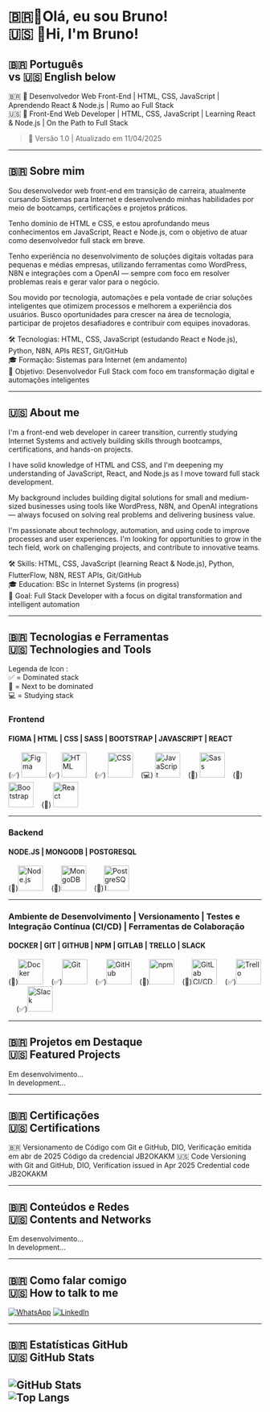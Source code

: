 # 🇧🇷👋Olá, eu sou Bruno! <br> 🇺🇸 👋Hi, I'm Bruno!
## 🇧🇷 Português <br> vs 🇺🇸 English below
   
🇧🇷 🎯 Desenvolvedor Web Front-End | HTML, CSS, JavaScript | Aprendendo React & Node.js | Rumo ao Full Stack
<br>
🇺🇸 🎯 Front-End Web Developer | HTML, CSS, JavaScript | Learning React & Node.js | On the Path to Full Stack
> 📄 Versão 1.0 | Atualizado em 11/04/2025

---

## 🇧🇷 Sobre mim

Sou desenvolvedor web front-end em transição de carreira, atualmente cursando Sistemas para Internet e desenvolvendo minhas habilidades por meio de bootcamps, certificações e projetos práticos.

Tenho domínio de HTML e CSS, e estou aprofundando meus conhecimentos em JavaScript, React e Node.js, com o objetivo de atuar como desenvolvedor full stack em breve.

Tenho experiência no desenvolvimento de soluções digitais voltadas para pequenas e médias empresas, utilizando ferramentas como WordPress, N8N e integrações com a OpenAI — sempre com foco em resolver problemas reais e gerar valor para o negócio.

Sou movido por tecnologia, automações e pela vontade de criar soluções inteligentes que otimizem processos e melhorem a experiência dos usuários. Busco oportunidades para crescer na área de tecnologia, participar de projetos desafiadores e contribuir com equipes inovadoras.

🛠️ Tecnologias: HTML, CSS, JavaScript (estudando React e Node.js), Python, N8N, APIs REST, Git/GitHub  
🎓 Formação: Sistemas para Internet (em andamento)  
🎯 Objetivo: Desenvolvedor Full Stack com foco em transformação digital e automações inteligentes


---

## 🇺🇸 About me

I'm a front-end web developer in career transition, currently studying Internet Systems and actively building skills through bootcamps, certifications, and hands-on projects.

I have solid knowledge of HTML and CSS, and I'm deepening my understanding of JavaScript, React, and Node.js as I move toward full stack development.

My background includes building digital solutions for small and medium-sized businesses using tools like WordPress, N8N, and OpenAI integrations — always focused on solving real problems and delivering business value.

I'm passionate about technology, automation, and using code to improve processes and user experiences. I'm looking for opportunities to grow in the tech field, work on challenging projects, and contribute to innovative teams.

🛠️ Skills: HTML, CSS, JavaScript (learning React & Node.js), Python, FlutterFlow, N8N, REST APIs, Git/GitHub  
🎓 Education: BSc in Internet Systems (in progress)  
🎯 Goal: Full Stack Developer with a focus on digital transformation and intelligent automation

---

## 🇧🇷 Tecnologias e Ferramentas <br> 🇺🇸 Technologies and Tools

Legenda de Icon : <br>
✅ = Dominated stack 
<br>
📌 = Next to be dominated
<br>
💻 = Studying stack

### Frontend

#### FIGMA | HTML | CSS | SASS | BOOTSTRAP | JAVASCRIPT | REACT

<p align="left">
  (✅) <img src="https://cdn.jsdelivr.net/gh/devicons/devicon/icons/figma/figma-original.svg" alt="Figma" width="50" height="50">
  (✅) <img src="https://cdn.jsdelivr.net/gh/devicons/devicon/icons/html5/html5-original.svg" alt="HTML" width="50" height="50">&nbsp;&nbsp;&nbsp;
  (✅) <img src="https://cdn.jsdelivr.net/gh/devicons/devicon/icons/css3/css3-original.svg" alt="CSS" width="50" height="50">&nbsp;&nbsp;&nbsp;
  (💻) <img src="https://cdn.jsdelivr.net/gh/devicons/devicon/icons/javascript/javascript-original.svg" alt="JavaScript" width="50" height="50">&nbsp;&nbsp;&nbsp;
  (📌) <img src="https://cdn.jsdelivr.net/gh/devicons/devicon/icons/sass/sass-original.svg" alt="Sass" width="50" height="50">&nbsp;&nbsp;&nbsp;
  (📌) <img src="https://cdn.jsdelivr.net/gh/devicons/devicon/icons/bootstrap/bootstrap-plain.svg" alt="Bootstrap" width="50" height="50" ="">&nbsp;&nbsp;&nbsp;
  (📌) <img src="https://cdn.jsdelivr.net/gh/devicons/devicon/icons/react/react-original.svg" alt="React" width="50" height="50">
</p>

---

### Backend 

#### NODE.JS | MONGODB | POSTGRESQL

<p align="left">
  (📌)<img src="https://cdn.jsdelivr.net/gh/devicons/devicon/icons/nodejs/nodejs-original.svg" alt="Node.js" width="50" height="50">&nbsp;&nbsp;&nbsp;
  (📌)<img src="https://cdn.jsdelivr.net/gh/devicons/devicon/icons/mongodb/mongodb-original.svg" alt="MongoDB" width="50" height="50">&nbsp;&nbsp;&nbsp;
  (📌)<img src="https://cdn.jsdelivr.net/gh/devicons/devicon/icons/postgresql/postgresql-original.svg" alt="PostgreSQL" width="50" height="50">
</p>

---

### Ambiente de Desenvolvimento | Versionamento | Testes e Integração Contínua (CI/CD) | Ferramentas de Colaboração

#### DOCKER | GIT | GITHUB | NPM | GITLAB | TRELLO | SLACK

<p align="left">
  (📌)<img src="https://cdn.jsdelivr.net/gh/devicons/devicon/icons/docker/docker-original.svg" alt="Docker" width="50" height="50">&nbsp;&nbsp;&nbsp;
  (✅)<img src="https://cdn.jsdelivr.net/gh/devicons/devicon/icons/git/git-original.svg" alt="Git" width="50" height="50">&nbsp;&nbsp;&nbsp;
  (✅)<img src="https://cdn.jsdelivr.net/gh/devicons/devicon/icons/github/github-original.svg" alt="GitHub" width="50" height="50">&nbsp;&nbsp;&nbsp;
  (📌)<img src="https://cdn.jsdelivr.net/gh/devicons/devicon/icons/npm/npm-original-wordmark.svg" alt="npm" width="50" height="50">&nbsp;&nbsp;&nbsp;
  (📌)<img src="https://cdn.jsdelivr.net/gh/devicons/devicon/icons/gitlab/gitlab-original.svg" alt="GitLab CI/CD" width="50" height="50">&nbsp;&nbsp;&nbsp;
  (✅)<img src="https://cdn.jsdelivr.net/gh/devicons/devicon/icons/trello/trello-plain.svg" alt="Trello" width="50" height="50">&nbsp;&nbsp;&nbsp;
  (✅)<img src="https://cdn.jsdelivr.net/gh/devicons/devicon/icons/slack/slack-original.svg" alt="Slack" width="50" height="50">
</p>

---

## 🇧🇷 Projetos em Destaque <br> 🇺🇸 Featured Projects

Em desenvolvimento...<br>
In development...

---

## 🇧🇷 Certificações <br> 🇺🇸 Certifications

🇧🇷 Versionamento de Código com Git e GitHub, DIO, Verificação emitida em abr de 2025 Código da credencial JB2OKAKM
🇺🇸 Code Versioning with Git and GitHub, DIO, Verification issued in Apr 2025 Credential code JB2OKAKM

---

## 🇧🇷 Conteúdos e Redes <br> 🇺🇸 Contents and Networks

Em desenvolvimento...<br>
In development...

---

## 🇧🇷 Como falar comigo <br> 🇺🇸 How to talk to me

[![WhatsApp](https://img.shields.io/badge/WhatsApp-25D366?style=for-the-badge&logo=whatsapp&logoColor=white)](https://wa.me/55+21+985100618)
[![LinkedIn](https://img.shields.io/badge/LinkedIn-0077B5?style=for-the-badge&logo=linkedin&logoColor=white)](https://www.linkedin.com/in/brunocorreabarcellos/)

---

## 🇧🇷 Estatísticas GitHub <br> 🇺🇸 GitHub Stats

![GitHub Stats](https://github-readme-stats.vercel.app/api?username=brunobarce11os&theme=transparent&bg_color=000&border_color=30A3DC&show_icons=true&icon_color=30A3DC&title_color=E94D5F&text_color=FFF) <br>
![Top Langs](https://github-readme-stats-git-masterrstaa-rickstaa.vercel.app/api/top-langs/?username=brunobarce11os&layout=compact&bg_color=000&border_color=30A3DC&title_color=E94D5F&text_color=FFF)
---
